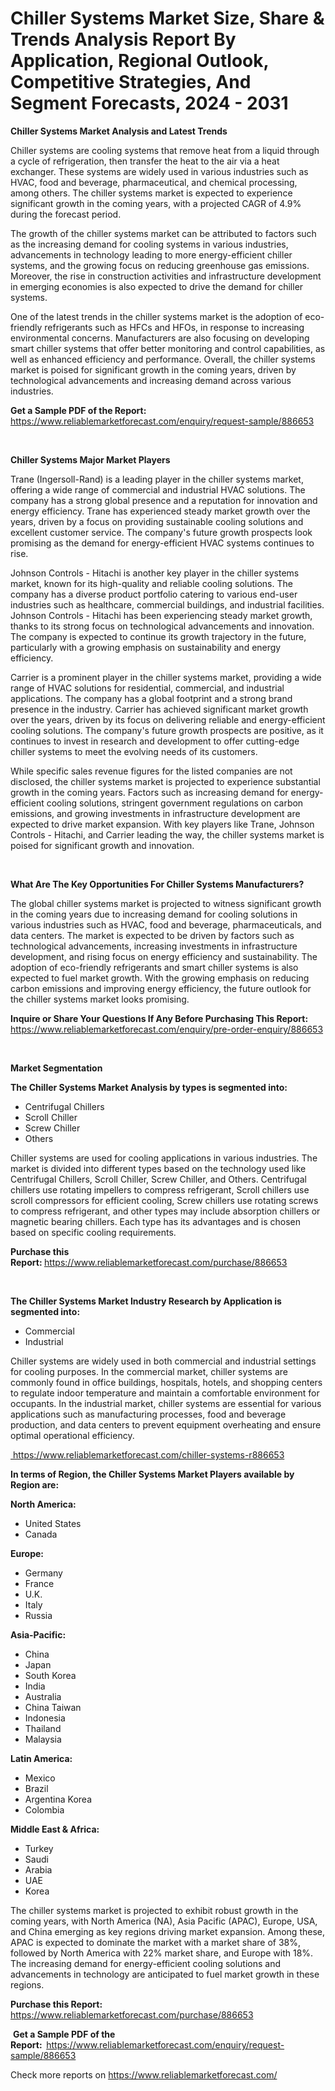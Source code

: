 <p><h1>Chiller Systems Market Size, Share & Trends Analysis Report By Application, Regional Outlook, Competitive Strategies, And Segment Forecasts, 2024 - 2031</h1></p><p><strong>Chiller Systems Market Analysis and Latest Trends</strong></p>
<p><p>Chiller systems are cooling systems that remove heat from a liquid through a cycle of refrigeration, then transfer the heat to the air via a heat exchanger. These systems are widely used in various industries such as HVAC, food and beverage, pharmaceutical, and chemical processing, among others. The chiller systems market is expected to experience significant growth in the coming years, with a projected CAGR of 4.9% during the forecast period.</p><p>The growth of the chiller systems market can be attributed to factors such as the increasing demand for cooling systems in various industries, advancements in technology leading to more energy-efficient chiller systems, and the growing focus on reducing greenhouse gas emissions. Moreover, the rise in construction activities and infrastructure development in emerging economies is also expected to drive the demand for chiller systems.</p><p>One of the latest trends in the chiller systems market is the adoption of eco-friendly refrigerants such as HFCs and HFOs, in response to increasing environmental concerns. Manufacturers are also focusing on developing smart chiller systems that offer better monitoring and control capabilities, as well as enhanced efficiency and performance. Overall, the chiller systems market is poised for significant growth in the coming years, driven by technological advancements and increasing demand across various industries.</p></p>
<p><strong>Get a Sample PDF of the Report:&nbsp;</strong> <a href="https://www.reliablemarketforecast.com/enquiry/request-sample/886653">https://www.reliablemarketforecast.com/enquiry/request-sample/886653</a></p>
<p>&nbsp;</p>
<p><strong>Chiller Systems Major Market Players</strong></p>
<p><p>Trane (Ingersoll-Rand) is a leading player in the chiller systems market, offering a wide range of commercial and industrial HVAC solutions. The company has a strong global presence and a reputation for innovation and energy efficiency. Trane has experienced steady market growth over the years, driven by a focus on providing sustainable cooling solutions and excellent customer service. The company's future growth prospects look promising as the demand for energy-efficient HVAC systems continues to rise.</p><p>Johnson Controls - Hitachi is another key player in the chiller systems market, known for its high-quality and reliable cooling solutions. The company has a diverse product portfolio catering to various end-user industries such as healthcare, commercial buildings, and industrial facilities. Johnson Controls - Hitachi has been experiencing steady market growth, thanks to its strong focus on technological advancements and innovation. The company is expected to continue its growth trajectory in the future, particularly with a growing emphasis on sustainability and energy efficiency.</p><p>Carrier is a prominent player in the chiller systems market, providing a wide range of HVAC solutions for residential, commercial, and industrial applications. The company has a global footprint and a strong brand presence in the industry. Carrier has achieved significant market growth over the years, driven by its focus on delivering reliable and energy-efficient cooling solutions. The company's future growth prospects are positive, as it continues to invest in research and development to offer cutting-edge chiller systems to meet the evolving needs of its customers.</p><p>While specific sales revenue figures for the listed companies are not disclosed, the chiller systems market is projected to experience substantial growth in the coming years. Factors such as increasing demand for energy-efficient cooling solutions, stringent government regulations on carbon emissions, and growing investments in infrastructure development are expected to drive market expansion. With key players like Trane, Johnson Controls - Hitachi, and Carrier leading the way, the chiller systems market is poised for significant growth and innovation.</p></p>
<p>&nbsp;</p>
<p><strong>What Are The Key Opportunities For Chiller Systems Manufacturers?</strong></p>
<p><p>The global chiller systems market is projected to witness significant growth in the coming years due to increasing demand for cooling solutions in various industries such as HVAC, food and beverage, pharmaceuticals, and data centers. The market is expected to be driven by factors such as technological advancements, increasing investments in infrastructure development, and rising focus on energy efficiency and sustainability. The adoption of eco-friendly refrigerants and smart chiller systems is also expected to fuel market growth. With the growing emphasis on reducing carbon emissions and improving energy efficiency, the future outlook for the chiller systems market looks promising.</p></p>
<p><strong>Inquire or Share Your Questions If Any Before Purchasing This Report:</strong> <a href="https://www.reliablemarketforecast.com/enquiry/pre-order-enquiry/886653">https://www.reliablemarketforecast.com/enquiry/pre-order-enquiry/886653</a></p>
<p>&nbsp;</p>
<p><strong>Market Segmentation</strong></p>
<p><strong>The Chiller Systems Market Analysis by types is segmented into:</strong></p>
<p><ul><li>Centrifugal Chillers</li><li>Scroll Chiller</li><li>Screw Chiller</li><li>Others</li></ul></p>
<p><p>Chiller systems are used for cooling applications in various industries. The market is divided into different types based on the technology used like Centrifugal Chillers, Scroll Chiller, Screw Chiller, and Others. Centrifugal chillers use rotating impellers to compress refrigerant, Scroll chillers use scroll compressors for efficient cooling, Screw chillers use rotating screws to compress refrigerant, and other types may include absorption chillers or magnetic bearing chillers. Each type has its advantages and is chosen based on specific cooling requirements.</p></p>
<p><strong>Purchase this Report:&nbsp;</strong><a href="https://www.reliablemarketforecast.com/purchase/886653">https://www.reliablemarketforecast.com/purchase/886653</a></p>
<p>&nbsp;</p>
<p><strong>The Chiller Systems Market Industry Research by Application is segmented into:</strong></p>
<p><ul><li>Commercial</li><li>Industrial</li></ul></p>
<p><p>Chiller systems are widely used in both commercial and industrial settings for cooling purposes. In the commercial market, chiller systems are commonly found in office buildings, hospitals, hotels, and shopping centers to regulate indoor temperature and maintain a comfortable environment for occupants. In the industrial market, chiller systems are essential for various applications such as manufacturing processes, food and beverage production, and data centers to prevent equipment overheating and ensure optimal operational efficiency.</p></p>
<p><a href="https://www.reliablemarketforecast.com/chiller-systems-r886653">&nbsp;https://www.reliablemarketforecast.com/chiller-systems-r886653</a></p>
<p><strong>In terms of Region, the Chiller Systems Market Players available by Region are:</strong></p>
<p>
    <p> <strong> North America: </strong>
        <ul>
            <li>United States</li>
            <li>Canada</li>
        </ul>
        </p> 
    <p> <strong> Europe: </strong>
        <ul>
            <li>Germany</li>
            <li>France</li>
            <li>U.K.</li>
            <li>Italy</li>
            <li>Russia</li>
        </ul>
        </p> 
    <p> <strong> Asia-Pacific: </strong>
        <ul>
            <li>China</li>
            <li>Japan</li>
            <li>South Korea</li>
            <li>India</li>
            <li>Australia</li>
            <li>China Taiwan</li>
            <li>Indonesia</li>
            <li>Thailand</li>
            <li>Malaysia</li>
        </ul>
        </p> 
    <p> <strong> Latin America: </strong>
        <ul>
            <li>Mexico</li>
            <li>Brazil</li>
            <li>Argentina Korea</li>
            <li>Colombia</li>
        </ul>
        </p> 
    <p> <strong> Middle East & Africa: </strong>
        <ul>
            <li>Turkey</li>
            <li>Saudi</li>
            <li>Arabia</li>
            <li>UAE</li>
            <li>Korea</li>
        </ul>
    </p>
    </p>
<p><p>The chiller systems market is projected to exhibit robust growth in the coming years, with North America (NA), Asia Pacific (APAC), Europe, USA, and China emerging as key regions driving market expansion. Among these, APAC is expected to dominate the market with a market share of 38%, followed by North America with 22% market share, and Europe with 18%. The increasing demand for energy-efficient cooling solutions and advancements in technology are anticipated to fuel market growth in these regions.</p></p>
<p><strong>Purchase this Report: </strong><a href="https://www.reliablemarketforecast.com/purchase/886653">https://www.reliablemarketforecast.com/purchase/886653</a></p>
<p>&nbsp;<strong>Get a Sample PDF of the Report:&nbsp;&nbsp;</strong><a href="https://www.reliablemarketforecast.com/enquiry/request-sample/886653">https://www.reliablemarketforecast.com/enquiry/request-sample/886653</a></p>
<p><strong></strong></p>
<p>Check more reports on <a href="https://www.reliablemarketforecast.com/">https://www.reliablemarketforecast.com/</a></p>